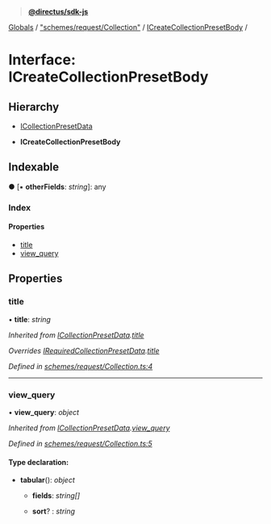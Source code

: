 > **[@directus/sdk-js](../README.md)**

[Globals](../README.md) / ["schemes/request/Collection"](../modules/_schemes_request_collection_.md) / [ICreateCollectionPresetBody](_schemes_request_collection_.icreatecollectionpresetbody.md) /

# Interface: ICreateCollectionPresetBody

## Hierarchy

  * [ICollectionPresetData](_schemes_request_collection_.icollectionpresetdata.md)

  * **ICreateCollectionPresetBody**

## Indexable

● \[▪ **otherFields**: *string*\]: any

### Index

#### Properties

* [title](_schemes_request_collection_.icreatecollectionpresetbody.md#title)
* [view_query](_schemes_request_collection_.icreatecollectionpresetbody.md#view_query)

## Properties

###  title

• **title**: *string*

*Inherited from [ICollectionPresetData](_schemes_request_collection_.icollectionpresetdata.md).[title](_schemes_request_collection_.icollectionpresetdata.md#title)*

*Overrides [IRequiredCollectionPresetData](_schemes_directus_collectionpreset_.irequiredcollectionpresetdata.md).[title](_schemes_directus_collectionpreset_.irequiredcollectionpresetdata.md#title)*

*Defined in [schemes/request/Collection.ts:4](https://github.com/janbiasi/sdk-js/blob/6d04a0b/src/schemes/request/Collection.ts#L4)*

___

###  view_query

• **view_query**: *object*

*Inherited from [ICollectionPresetData](_schemes_request_collection_.icollectionpresetdata.md).[view_query](_schemes_request_collection_.icollectionpresetdata.md#view_query)*

*Defined in [schemes/request/Collection.ts:5](https://github.com/janbiasi/sdk-js/blob/6d04a0b/src/schemes/request/Collection.ts#L5)*

#### Type declaration:

* **tabular**(): *object*

  * **fields**: *string[]*

  * **sort**? : *string*